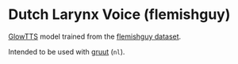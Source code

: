 # Dutch Larynx Voice (flemishguy)

[GlowTTS](https://github.com/rhasspy/glow-tts-train) model trained from the [flemishguy dataset](https://github.com/rhasspy/dataset-flemishguy).

Intended to be used with [gruut](https://github.com/rhasspy/gruut) (`nl`).
